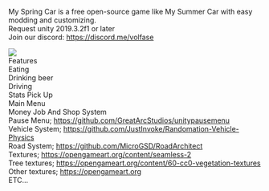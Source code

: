 My Spring Car is a free open-source game like My Summer Car with easy modding and customizing.  
Request unity 2019.3.2f1 or later   
Join our discord: https://discord.me/volfase  

[![](https://i.ibb.co/QF69qTX/Screenshot-from-2020-01-28-22-03-29.png)](https://www.youtube.com/watch?v=Un4r-O9YKGk&feature=youtu.be)  
Features  
Eating  
Drinking beer  
Driving  
Stats
Pick Up  
Main Menu    
Money Job And Shop System  
Pause Menu; https://github.com/GreatArcStudios/unitypausemenu  
Vehicle System; https://github.com/JustInvoke/Randomation-Vehicle-Physics  
Road System; https://github.com/MicroGSD/RoadArchitect  
Textures; https://opengameart.org/content/seamless-2  
Tree textures; https://opengameart.org/content/60-cc0-vegetation-textures  
Other textures; https://opengameart.org  
ETC...  

